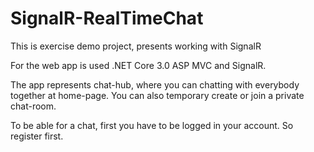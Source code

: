 # SignalR-RealTimeChat
This is exercise demo project, presents working with SignalR

For the web app is used .NET Core 3.0 ASP MVC and SignalR.

The app represents chat-hub, where you can chatting with everybody together at home-page. You can also temporary create or join a private chat-room.

To be able for a chat, first you have to be logged in your account. So register first.

